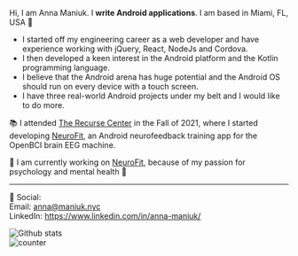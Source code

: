 Hi, I am Anna Maniuk. I **write Android applications**.  I am based in Miami, FL, USA 🌴<br />
<ul>
  <li> I started off my engineering career as a web developer and have experience working with jQuery, React, NodeJs and Cordova.</li>
  <li> I then developed a keen interest in the Android platform and the Kotlin programming language.</li>
  <li> I believe that the Android arena has huge potential and the Android OS should run on every device with a touch screen. </li>
  <li> I have three real-world Android projects under my belt and I would like to do more. </li>
</ul>

📚 I attended [The Recurse Center](https://www.recurse.com/) in the Fall of 2021, where I  started developing [NeuroFit](https://github.com/saintmarina/neurofit), an Android neurofeedback training app for the OpenBCI brain EEG machine.<br />

🔨 I am currently working on [NeuroFit](https://github.com/saintmarina/neurofit), because of my passion for psychology and mental health 🧠<br />

---

🤝 Social:<br />
Email: anna@maniuk.nyc<br />
LinkedIn: https://www.linkedin.com/in/anna-maniuk/

![Github stats](https://github-readme-stats.vercel.app/api?username=saintmarina)<br />
![counter](https://enkfvzifjhuftti.m.pipedream.net)
